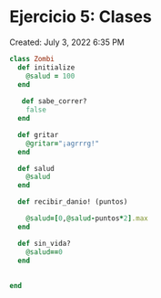 # Ejercicio 5: Clases

Created: July 3, 2022 6:35 PM

```ruby
class Zombi
  def initialize
    @salud = 100
  end
  
   def sabe_correr?
    false
  end

  def gritar
    @gritar="¡agrrrg!"
  end

  def salud
    @salud
  end

  def recibir_danio! (puntos)

    @salud=[0,@salud-puntos*2].max
  end

  def sin_vida?
    @salud==0
  end
 
  
end
```